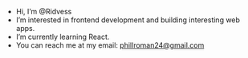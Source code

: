 - Hi, I’m @Ridvess
- I’m interested in frontend development and building interesting web apps.
- I’m currently learning React.
- You can reach me at my email: phillroman24@gmail.com

<!---
Ridvess/Ridvess is a ✨ special ✨ repository because its `README.md` (this file) appears on your GitHub profile.
You can click the Preview link to take a look at your changes.
--->
